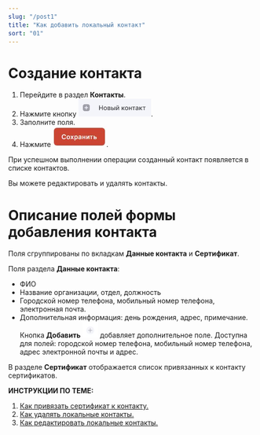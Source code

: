 ```yaml
---
slug: "/post1"
title: "Как добавить локальный контакт"
sort: "01"
---
```


# Создание контакта

1. Перейдите в раздел **Контакты**.
2. Нажмите кнопку ![new-contact.jpg](./images/new-contact.jpg "Новый контакт").
3. Заполните поля.
4. Нажмите ![save-button.jpg](./images/save-button.jpg "Сохранить").

При успешном выполнении операции созданный контакт появляется в списке контактов.

Вы можете редактировать и удалять контакты.

# Описание полей формы добавления контакта
Поля сгруппированы по вкладкам **Данные контакта** и **Сертификат**.

Поля раздела **Данные контакта**:
- ФИО
- Название организации, отдел, должность
- Городской номер телефона, мобильный номер телефона, электронная почта.
- Дополнительная информация: день рождения, адрес, примечание.
Кнопка **Добавить** ![add-button.jpg](./images/add-button.jpg "Добавить") добавляет дополнительное поле. Доступна для полей: городской номер телефона, мобильный номер телефона, адрес электронной почты и адрес. 

В разделе **Сертификат**  отображается список привязанных к контакту сертификатов.


**ИНСТРУКЦИИ ПО ТЕМЕ:**  
1. [Как привязать сертификат к контакту.](https://docs.cryptoarm.ru/05-v3.0-Beta/006-contacts/link-contact-cert)  
2. [Как удалять локальные контакты.](https://docs.cryptoarm.ru/05-v3.0-Beta/006-contacts/delete-contact)  
3. [Как редактировать локальные контакты.](https://docs.cryptoarm.ru/05-v3.0-Beta/006-contacts/edit-contact)  
